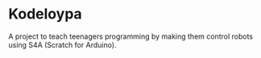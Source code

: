 Kodeloypa
=========

A project to teach teenagers programming by making them control robots using S4A (Scratch for Arduino).
